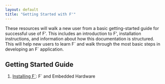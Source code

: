 ```yaml
---
layout: default
title: "Getting Started with F'"
---
```


These resources will walk a new user from a basic getting-started guide for successful use of F'. This includes an introduction to F', installation instructions, and information about how this documentation is structured. This will help new users to learn F´ and walk through the most basic steps in developing an F´ application.

## Getting Started Guide
1. [Installing F´](../INSTALL.md): F´ and Embedded Hardware 